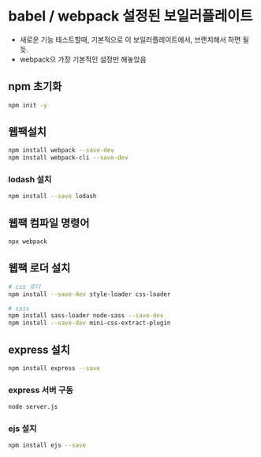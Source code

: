 # babel / webpack 설정된 보일러플레이트

* 새로운 기능 테스트할때, 기본적으로 이 보일러플레이트에서, 브랜치해서 하면 될듯.
* webpack으 가장 기본적인 설정만 해놓았음

## npm 초기화

```bash
npm init -y
```

## 웹팩설치

```bash
npm install webpack --save-dev
npm install webpack-cli --save-dev
```

### lodash 설치

```bash
npm install --save lodash
```

## 웹팩 컴파일 명령어

```bash
npx webpack
```

## 웹팩 로더 설치

```bash
# css 로더
npm install --save-dev style-loader css-loader

# sass
npm install sass-loader node-sass --save-dev
npm install --save-dev mini-css-extract-plugin
```

## express 설치

```bash
npm install express --save
```

### express 서버 구동

```bash
node server.js
```

### ejs 설치

```bash
npm install ejs --save
```

